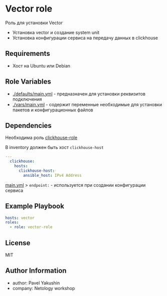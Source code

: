 Vector role
=========
Роль для установки Vector
- Установка vector и создание system unit
- Установка конфигурации сервиса на передачу данных в clickhouse

Requirements
------------
- Хост на Ubuntu или Debian

Role Variables
--------------
- [./defaults/main.yml](./defaults/main.yml) - предназначен для установки реквизитов подключения
- [./vars/main.yml](./vars/main.yml) - содержит переменные необходимые для установки пакетов и конфигурационных файлов

Dependencies
------------

Необходима роль [clickhouse-role](../clickhouse-role)

В inventory должен быть хост `clickhouse-host`
```yaml
---
  clickhouse:
    hosts:
      clickhouse-host:
        ansible_host: IPv4 Address
```
[main.yml](vars%2Fmain.yml) > `endpoint:` - используется при создании конфигурации сервиса

Example Playbook
----------------

```yaml
hosts: vector
roles:
  - role: vector-role
```

License
-------
MIT

Author Information
------------------
- author: Pavel Yakushin
- company: Netology workshop
